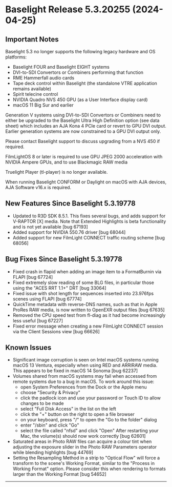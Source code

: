 # Baselight Release 5.3.20255 (2024-04-25)



## Important Notes

Baselight 5.3 no longer supports the following legacy hardware and OS platforms:

* Baselight FOUR and Baselight EIGHT systems
* DVI-to-SDI Convertors or Combiners performing that function
* RME Hammerfall audio cards
* Tape deck control within Baselight (the standalone VTRE application remains available)
* Spirit telecine control
* NVIDIA Quadro NVS 450 GPU (as a User Interface display card)
* macOS 11 Big Sur and earlier

Generation V systems using DVI-to-SDI Convertors or Combiners need to either be upgraded to the Baselight Ultra High Definition option (see data sheet) which includes an AJA Kona 4 PCIe card or revert to GPU DVI output. Earlier generation systems are now constrained to a GPU DVI output only.

Please contact Baselight support to discuss upgrading from a NVS 450 if required.

FilmLightOS 8 or later is required to use GPU JPEG 2000 acceleration with NVIDIA Ampere GPUs, and to use Blackmagic RAW media

Truelight Player (tl-player) is no longer available.

When running Baselight CONFORM or Daylight on macOS with AJA devices, AJA Software v16.x is required.

## New Features Since Baselight 5.3.19778

* Updated to R3D SDK 8.5.1. This fixes several bugs, and adds support for V-RAPTOR \[X] media. Note that Extended Highlights is beta functionality and is not yet available \[bug 67193]
* Added support for NVIDIA 550.76 driver \[bug 68044]
* Added support for new FilmLight CONNECT traffic routing scheme \[bug 68056]

## Bug Fixes Since Baselight 5.3.19778

* Fixed crash in flapid when adding an image item to a FormatBurnin via FLAPI \[bug 67724]
* Fixed extremely slow reading of some BLG files, in particular those using the "ACES RRT 1.1+" DRT \[bug 33064]
* Fixed issue with shot length for sequences inserted into 23.976fps scenes using FLAPI \[bug 67774]
* QuickTime metadata with reverse-DNS names, such as that in Apple ProRes RAW media, is now written to OpenEXR output files \[bug 67635]
* Removed the CPU speed test from fl-diag as it had become increasingly less useful \[bug 67227]
* Fixed error message when creating a new FilmLight CONNECT session via the Client Sessions view \[bug 66626]

## Known Issues

* Significant image corruption is seen on Intel macOS systems running macOS 13 Ventura, especially when using RED and ARRIRAW media. This appears to be fixed in macOS 14 Sonoma \[bug 62237]
* Volumes shared from macOS systems may fail when accessed from remote systems due to a bug in macOS. To work around this issue:
  * open System Preferences from the Dock or the Apple menu
  * choose "Security & Privacy"
  * click the padlock icon and use your password or Touch ID to allow changes to be made
  * select "Full Disk Access" in the list on the left
  * click the "+" button on the right to open a file browser
  * on your keyboard, press "/" to open the "Go to the folder" dialog
  * enter "/sbin" and click "Go"
  * select the file called "nfsd" and click "Open" After restarting your Mac, the volume(s) should now work correctly \[bug 62601]
* Saturated areas in Photo RAW files can acquire a colour tint when adjusting the exposure slider in the Photo RAW Parameters operator while blending highlights \[bug 44769]
* Setting the Resampling Method in a strip to "Optical Flow" will force a transform to the scene's Working Format, similar to the "Process in Working Format" option. Please consider this when rendering to formats larger than the Working Format \[bug 54652]

***
